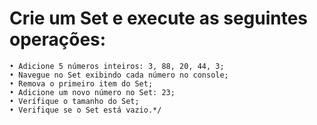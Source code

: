  # Crie um Set e execute as seguintes operações:

    • Adicione 5 números inteiros: 3, 88, 20, 44, 3;
    • Navegue no Set exibindo cada número no console;
    • Remova o primeiro item do Set;
    • Adicione um novo número no Set: 23;
    • Verífique o tamanho do Set;
    • Verifique se o Set está vazio.*/